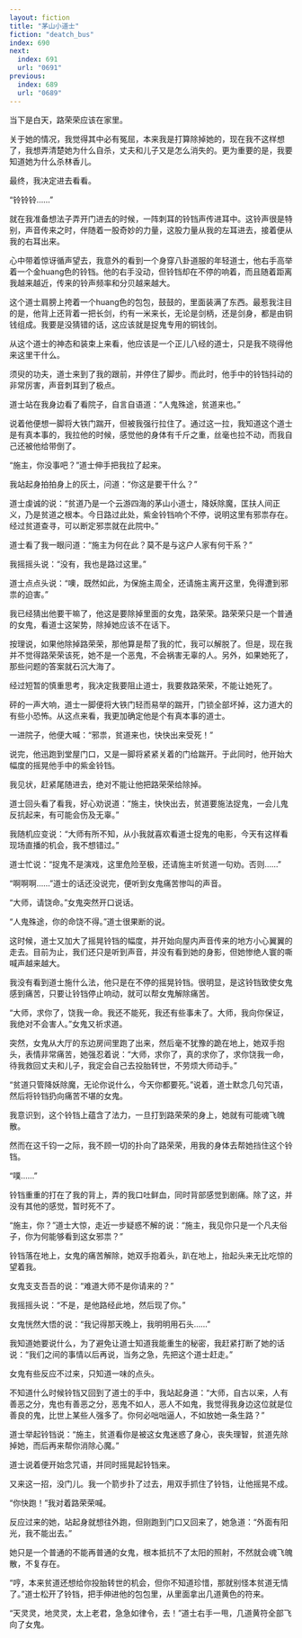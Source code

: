 ```yaml
---
layout: fiction
title: "茅山小道士"
fiction: "deatch_bus"
index: 690
next:
  index: 691
  url: "0691"
previous:
  index: 689
  url: "0689"
---
```

当下是白天，路荣荣应该在家里。

关于她的情况，我觉得其中必有冤屈，本来我是打算除掉她的，现在我不这样想了，我想弄清楚她为什么自杀，丈夫和儿子又是怎么消失的。更为重要的是，我要知道她为什么杀林香儿。

最终，我决定进去看看。

“铃铃铃……”

就在我准备想法子弄开门进去的时候，一阵刺耳的铃铛声传进耳中。这铃声很是特别，声音传来之时，伴随着一股奇妙的力量，这股力量从我的左耳进去，接着便从我的右耳出来。

心中带着惊讶循声望去，我意外的看到一个身穿八卦道服的年轻道士，他右手高举着一个金huang色的铃铛。他的右手没动，但铃铛却在不停的响着，而且随着距离我越来越近，传来的铃声频率和分贝越来越大。

这个道士肩膀上挎着一个huang色的包包，鼓鼓的，里面装满了东西。最惹我注目的是，他背上还背着一把长剑，约有一米来长，无论是剑柄，还是剑身，都是由铜钱组成。我要是没猜错的话，这应该就是捉鬼专用的铜钱剑。

从这个道士的神态和装束上来看，他应该是一个正儿八经的道士，只是我不晓得他来这里干什么。

须臾的功夫，道士来到了我的跟前，并停住了脚步。而此时，他手中的铃铛抖动的非常厉害，声音刺耳到了极点。

道士站在我身边看了看院子，自言自语道：“人鬼殊途，贫道来也。”

说着他便想一脚将大铁门踹开，但被我强行拉住了。通过这一拉，我知道这个道士是有真本事的，我拉他的时候，感觉他的身体有千斤之重，丝毫也拉不动，而我自己还被他给带倒了。

“施主，你没事吧？”道士伸手把我拉了起来。

我站起身拍拍身上的灰土，问道：“你这是要干什么？”

道士虔诚的说：“贫道乃是一个云游四海的茅山小道士，降妖除魔，匡扶人间正义，乃是贫道之根本。今日路过此处，紫金铃铛响个不停，说明这里有邪祟存在。经过贫道查寻，可以断定邪祟就在此院中。”

道士看了我一眼问道：“施主为何在此？莫不是与这户人家有何干系？”

我摇摇头说：“没有，我也是路过这里。”

道士点点头说：“噢，既然如此，为保施主周全，还请施主离开这里，免得遭到邪祟的迫害。”

我已经猜出他要干嘛了，他这是要除掉里面的女鬼，路荣荣。路荣荣只是一个普通的女鬼，看道士这架势，除掉她应该不在话下。

按理说，如果他除掉路荣荣，那他算是帮了我的忙，我可以解脱了。但是，现在我并不觉得路荣荣该死，她不是一个恶鬼，不会祸害无辜的人。另外，如果她死了，那些问题的答案就石沉大海了。

经过短暂的慎重思考，我决定我要阻止道士，我要救路荣荣，不能让她死了。

砰的一声大响，道士一脚便将大铁门轻而易举的踹开，门锁全部坏掉，这力道大的有些小恐怖。从这点来看，我更加确定他是个有真本事的道士。

一进院子，他便大喊：“邪祟，贫道来也，快快出来受死！”

说完，他迅跑到堂屋门口，又是一脚将紧紧关着的门给踹开。于此同时，他开始大幅度的摇晃他手中的紫金铃铛。

我见状，赶紧尾随进去，绝对不能让他把路荣荣给除掉。

道士回头看了看我，好心劝说道：“施主，快快出去，贫道要施法捉鬼，一会儿鬼反抗起来，有可能会伤及无辜。”

我随机应变说：“大师有所不知，从小我就喜欢看道士捉鬼的电影，今天有这样看现场直播的机会，我不想错过。”

道士忙说：“捉鬼不是演戏，这里危险至极，还请施主听贫道一句劝。否则……”

“啊啊啊……”道士的话还没说完，便听到女鬼痛苦惨叫的声音。

“大师，请饶命。”女鬼突然开口说话。

“人鬼殊途，你的命饶不得。”道士很果断的说。

这时候，道士又加大了摇晃铃铛的幅度，并开始向屋内声音传来的地方小心翼翼的走去。目前为止，我们还只是听到声音，并没有看到她的身影，但她惨绝人寰的嘶喊声越来越大。

我没有看到道士施什么法，他只是在不停的摇晃铃铛。很明显，是这铃铛致使女鬼感到痛苦，只要让铃铛停止响动，就可以帮女鬼解除痛苦。

“大师，求你了，饶我一命。我还不能死，我还有些事未了。大师，我向你保证，我绝对不会害人。”女鬼又祈求道。

突然，女鬼从大厅的东边房间里跑了出来，然后毫不犹豫的跪在地上，她双手抱头，表情非常痛苦，她强忍着说：“大师，求你了，真的求你了，求你饶我一命，待我救回丈夫和儿子，我定会自己去投胎转世，不劳烦大师动手。”

“贫道只管降妖除魔，无论你说什么，今天你都要死。”说着，道士默念几句咒语，然后将铃铛扔向痛苦不堪的女鬼。

我意识到，这个铃铛上蕴含了法力，一旦打到路荣荣的身上，她就有可能魂飞魄散。

然而在这千钧一之际，我不顾一切的扑向了路荣荣，用我的身体去帮她挡住这个铃铛。

“噗……”

铃铛重重的打在了我的背上，弄的我口吐鲜血，同时背部感觉到剧痛。除了这，并没有其他的感觉，暂时死不了。

“施主，你？”道士大惊，走近一步疑惑不解的说：“施主，我见你只是一个凡夫俗子，你为何能够看到这女邪祟？”

铃铛落在地上，女鬼的痛苦解除，她双手抱着头，趴在地上，抬起头来无比吃惊的望着我。

女鬼支支吾吾的说：“难道大师不是你请来的？”

我摇摇头说：“不是，是他路经此地，然后现了你。”

女鬼恍然大悟的说：“我记得那天晚上，我明明用石头……”

我知道她要说什么，为了避免让道士知道我能重生的秘密，我赶紧打断了她的话说：“我们之间的事情以后再说，当务之急，先把这个道士赶走。”

女鬼有些反应不过来，只知道一味的点头。

不知道什么时候铃铛又回到了道士的手中，我站起身道：“大师，自古以来，人有善恶之分，鬼也有善恶之分，恶鬼不如人，恶人不如鬼，我觉得我身边这位就是位善良的鬼，比世上某些人强多了。你何必咄咄逼人，不如放她一条生路？”

道士举起铃铛说：“施主，贫道看你是被这女鬼迷惑了身心，丧失理智，贫道先除掉她，而后再来帮你消除心魔。”

道士说着便开始念咒语，并同时摇晃起铃铛来。

又来这一招，没门儿。我一个箭步扑了过去，用双手抓住了铃铛，让他摇晃不成。

“你快跑！”我对着路荣荣喊。

反应过来的她，站起身就想往外跑，但刚跑到门口又回来了，她急道：“外面有阳光，我不能出去。”

她只是一个普通的不能再普通的女鬼，根本抵抗不了太阳的照射，不然就会魂飞魄散，不复存在。

“哼，本来贫道还想给你投胎转世的机会，但你不知道珍惜，那就别怪本贫道无情了。”道士松开了铃铛，把手伸进他的包包里，从里面拿出几道黄色的符来。

“天灵灵，地灵灵，太上老君，急急如律令，去！”道士右手一甩，几道黄符全部飞向了女鬼。